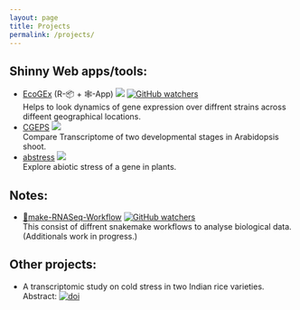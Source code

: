 ```yaml
---
layout: page
title: Projects
permalink: /projects/
---
```


## Shinny Web apps/tools:
* [EcoGEx](https://sangram.shinyapps.io/EcoGEx/) (R-📦 + 🕸️-App) [![](https://img.shields.io/badge/Web_App-Active_and_Runing-Green.svg)](https://sangram.shinyapps.io/EcoGEx/) [![GitHub watchers](https://img.shields.io/github/watchers/sk-sahu/EcoGEx.svg?label=On%20GitHub%20Repo&style=social)](https://github.com/sk-sahu/EcoGEx)  
Helps to look dynamics of gene expression over diffrent strains across diffeent geographical locations.
* [CGEPS](https://sangram.shinyapps.io/CGEPS/) [![](https://img.shields.io/badge/Web_App-Active_and_Runing-Green.svg)](https://sangram.shinyapps.io/CGEPS/)  
Compare Transcriptome of two developmental stages in Arabidopsis shoot.
* [abstress](https://sangram.shinyapps.io/abstress/) [![](https://img.shields.io/badge/Web_App-Active_and_Runing-Green.svg)](https://sangram.shinyapps.io/abstress/)  
Explore abiotic stress of a gene in plants.

## Notes:
* [🐍make-RNASeq-Workflow](http://sksahu.net/Snakemake-RNASeq-Workflows/) [![GitHub watchers](https://img.shields.io/github/watchers/sk-sahu/Snakemake-RNASeq-Workflows.svg?label=On%20GitHub%20Repo&style=social)](https://github.com/sk-sahu/Snakemake-RNASeq-Workflows)  
This consist of diffrent snakemake workflows to analyse biological data. (Additionals work in progress.)

## Other projects:
* A transcriptomic study on cold stress in two Indian rice varieties. Abstract: [![doi](https://img.shields.io/badge/DOI-10.24870/cjb.2017--a187-blue.svg?style=flat)](https://doi.org/10.24870/cjb.2017-a187)
